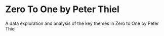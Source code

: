 # Zero To One by Peter Thiel
A data exploration and analysis of the key themes in Zero to One by Peter Thiel
